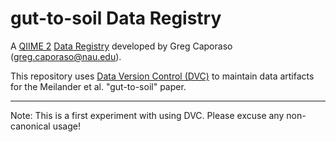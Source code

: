 # gut-to-soil Data Registry

A [QIIME 2](https://qiime2.org) [Data Registry](https://dvc.org/doc/use-cases/data-registry) developed by Greg Caporaso (greg.caporaso@nau.edu).

This repository uses [Data Version Control (DVC)](https://dvc.org/) to maintain data artifacts for the Meilander et al. "gut-to-soil" paper.

---

Note: This is a first experiment with using DVC.
Please excuse any non-canonical usage!
